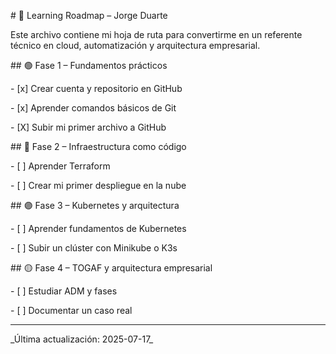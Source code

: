 \# 🧭 Learning Roadmap – Jorge Duarte



Este archivo contiene mi hoja de ruta para convertirme en un referente técnico en cloud, automatización y arquitectura empresarial.



\## 🟢 Fase 1 – Fundamentos prácticos

\- \[x] Crear cuenta y repositorio en GitHub

\- \[x] Aprender comandos básicos de Git

\- \[X] Subir mi primer archivo a GitHub



\## 🔵 Fase 2 – Infraestructura como código

\- \[ ] Aprender Terraform

\- \[ ] Crear mi primer despliegue en la nube



\## 🟣 Fase 3 – Kubernetes y arquitectura

\- \[ ] Aprender fundamentos de Kubernetes

\- \[ ] Subir un clúster con Minikube o K3s



\## 🟡 Fase 4 – TOGAF y arquitectura empresarial

\- \[ ] Estudiar ADM y fases

\- \[ ] Documentar un caso real



---



\_Última actualización: 2025-07-17\_



